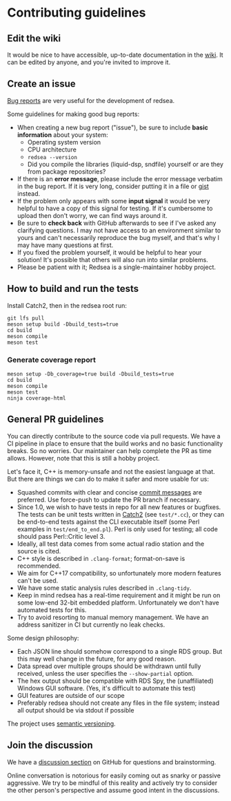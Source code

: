 # Contributing guidelines

## Edit the wiki

It would be nice to have accessible, up-to-date documentation in the
[wiki](https://github.com/windytan/redsea/wiki). It can be edited by
anyone, and you're invited to improve it.

## Create an issue

[Bug reports](https://github.com/windytan/redsea/issues) are very useful
for the development of redsea.

Some guidelines for making good bug reports:

* When creating a new bug report ("issue"), be sure to include **basic
  information** about your system:
  * Operating system version
  * CPU architecture
  * `redsea --version`
  * Did you compile the libraries (liquid-dsp, sndfile) yourself or are they
   from package repositories?
* If there is an **error message**, please include the error message verbatim in
  the bug report. If it is very long, consider putting it in a file or
  [gist](https://gist.github.com/) instead.
* If the problem only appears with some **input signal** it would be very helpful to
  have a copy of this signal for testing. If it's cumbersome to upload then don't
  worry, we can find ways around it.
* Be sure to **check back** with GitHub afterwards to see if I've asked any
  clarifying questions. I may not have access to an environment similar to
  yours and can't necessarily reproduce the bug myself, and that's why I
  may have many questions at first.
* If you fixed the problem yourself, it would be helpful to hear your
  solution! It's possible that others will also run into similar problems.
* Please be patient with it; Redsea is a single-maintainer hobby project.

## How to build and run the tests

Install Catch2, then in the redsea root run:

    git lfs pull
    meson setup build -Dbuild_tests=true
    cd build
    meson compile
    meson test

### Generate coverage report

    meson setup -Db_coverage=true build -Dbuild_tests=true
    cd build
    meson compile
    meson test
    ninja coverage-html

## General PR guidelines

You can directly contribute to the source code via pull requests. We have a
CI pipeline in place to ensure that the build works and no basic functionality
breaks. So no worries. Our maintainer can help complete the PR as time allows.
However, note that this is still a hobby project.

Let's face it, C++ is memory-unsafe and not the easiest language at that. But
there are things we can do to make it safer and more usable for us:

* Squashed commits with clear and concise [commit messages](https://www.gitkraken.com/learn/git/best-practices/git-commit-message) are preferred. Use force-push to update the PR branch if necessary.
* Since 1.0, we wish to have tests in repo for all new features or bugfixes. The tests
  can be unit tests written in [Catch2](https://github.com/catchorg/Catch2/) (see `test/*.cc`),
  or they can be end-to-end tests against the CLI executable itself (some Perl examples
  in `test/end_to_end.pl`). Perl is only used for testing; all code should pass Perl::Critic
  level 3.
* Ideally, all test data comes from some actual radio station and the source is cited.
* C++ style is described in `.clang-format`; format-on-save is recommended.
* We aim for C++17 compatibility, so unfortunately more modern features can't be used.
* We have some static analysis rules described in `.clang-tidy`.
* Keep in mind redsea has a real-time requirement and it might be run on some
  low-end 32-bit embedded platform. Unfortunately we don't have automated tests for
  this.
* Try to avoid resorting to manual memory management. We have an address sanitizer in
  CI but currently no leak checks.

Some design philosophy:
* Each JSON line should somehow correspond to a single RDS group. But this may
  well change in the future, for any good reason.
* Data spread over multiple groups should be withdrawn until fully received, unless
  the user specifies the `--show-partial` option.
* The hex output should be compatible with RDS Spy, the (unaffiliated) Windows GUI software. (Yes,
  it's difficult to automate this test)
* GUI features are outside of our scope
* Preferably redsea should not create any files in the file system; instead all
  output should be via stdout if possible

The project uses [semantic versioning](https://semver.org/).

## Join the discussion

We have a [discussion section](https://github.com/windytan/redsea/discussions)
on GitHub for questions and brainstorming.

Online conversation is notorious for easily coming out as snarky or passive aggressive.
We try to be mindful of this reality and actively try to consider the other person's perspective
and assume good intent in the discussions.
